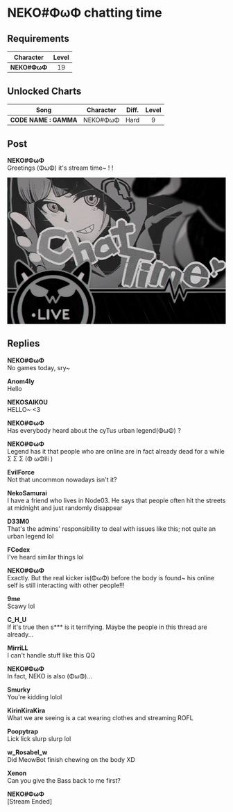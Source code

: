# NEKO\#ΦωΦ chatting time
## Requirements
| Character  |Level|
|------------|:---:|
|**NEKO#ΦωΦ**| 19  |

## Unlocked Charts
|        Song         |Character|Diff.|Level|
|---------------------|:-------:|:---:|:---:|
|**CODE NAME : GAMMA**|NEKO#ΦωΦ |Hard |  9  |

## Post
**NEKO#ΦωΦ**<br>
Greetings (ΦωΦ) it's stream time~ ! !




![n1501.png](./attachments/n1501.png)
## Replies
**NEKO#ΦωΦ**<br>
No games today, sry~

**Anom4ly**<br>
Hello

**NEKOSAIKOU**<br>
HELLO~ <3

**NEKO#ΦωΦ**<br>
Has everybody heard about the cyTus urban legend(ΦωΦ) ?

**NEKO#ΦωΦ**<br>
Legend has it that people who are online are in fact already dead for a while Σ Σ Σ (Φ ωΦlli )

**EvilForce**<br>
Not that uncommon nowadays isn't it?

**NekoSamurai**<br>
I have a friend who lives in Node03. He says that people often hit the streets at midnight and just randomly disappear 

**D33M0**<br>
That's the admins' responsibility to deal with issues like this; not quite an urban legend lol

**FCodex**<br>
I've heard similar things lol

**NEKO#ΦωΦ**<br>
Exactly. But the real kicker is(ΦωΦ) before the body is found~ his online self is still interacting with other people!!!

**9me**<br>
Scawy lol

**C_H_U**<br>
If it's true then s\*\*\* is it terrifying. Maybe the people in this thread are already...

**MirriLL**<br>
I can't handle stuff like this QQ

**NEKO#ΦωΦ**<br>
In fact, NEKO is also (ΦωΦ)...

**Smurky**<br>
You're kidding lolol

**KirinKiraKira**<br>
What we are seeing is a cat wearing clothes and streaming ROFL

**Poopytrap**<br>
Lick lick slurp slurp lol

**w_Rosabel_w**<br>
Did MeowBot finish chewing on the body XD

**Xenon**<br>
Can you give the Bass back to me first?

**NEKO#ΦωΦ**<br>
[Stream Ended]

